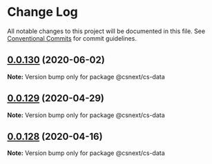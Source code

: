 # Change Log

All notable changes to this project will be documented in this file.
See [Conventional Commits](https://conventionalcommits.org) for commit guidelines.

## [0.0.130](https://github.com/TNOCS/csnext/compare/v0.0.129...v0.0.130) (2020-06-02)

**Note:** Version bump only for package @csnext/cs-data





## [0.0.129](https://github.com/TNOCS/csnext/compare/v0.0.128...v0.0.129) (2020-04-29)

**Note:** Version bump only for package @csnext/cs-data






## [0.0.128](https://github.com/TNOCS/csnext/compare/v0.0.127...v0.0.128) (2020-04-16)

**Note:** Version bump only for package @csnext/cs-data
